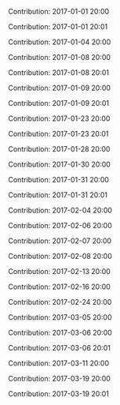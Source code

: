 Contribution: 2017-01-01 20:00

Contribution: 2017-01-01 20:01

Contribution: 2017-01-04 20:00

Contribution: 2017-01-08 20:00

Contribution: 2017-01-08 20:01

Contribution: 2017-01-09 20:00

Contribution: 2017-01-09 20:01

Contribution: 2017-01-23 20:00

Contribution: 2017-01-23 20:01

Contribution: 2017-01-28 20:00

Contribution: 2017-01-30 20:00

Contribution: 2017-01-31 20:00

Contribution: 2017-01-31 20:01

Contribution: 2017-02-04 20:00

Contribution: 2017-02-06 20:00

Contribution: 2017-02-07 20:00

Contribution: 2017-02-08 20:00

Contribution: 2017-02-13 20:00

Contribution: 2017-02-16 20:00

Contribution: 2017-02-24 20:00

Contribution: 2017-03-05 20:00

Contribution: 2017-03-06 20:00

Contribution: 2017-03-06 20:01

Contribution: 2017-03-11 20:00

Contribution: 2017-03-19 20:00

Contribution: 2017-03-19 20:01

